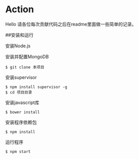 Action
======

Hello
请各位每次贡献代码之后在readme里面做一些简单的记录。

##安装和运行


安装Node.js

安装并配置MongoDB
```
$ git clone 本项目
```
安装supervisor
```
$ npm install supervisor -g
$ cd 项目目录
```
安装javascript库
```
$ bower install
```
安装程序依赖包
```
$ npm install
```
运行程序
```
$ npm start
```
